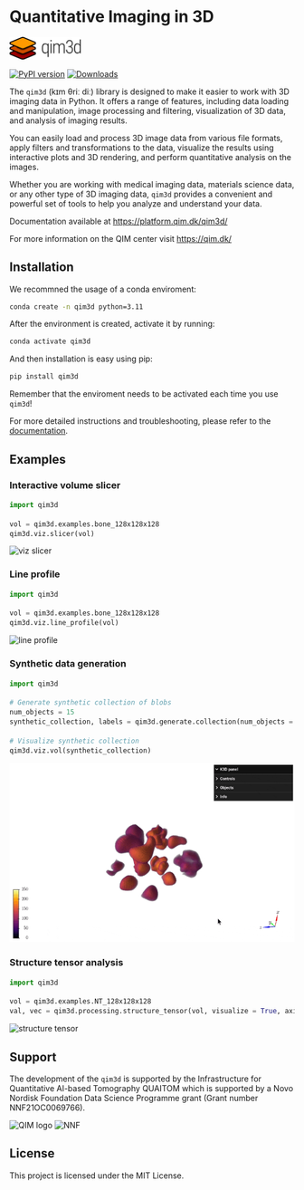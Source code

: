 # Quantitative Imaging in 3D

<img src="docs/assets/qim3d-logo.png" alt="qim3d logo" style="width:25%">

[![PyPI version](https://badge.fury.io/py/qim3d.svg)](https://badge.fury.io/py/qim3d)
[![Downloads](https://static.pepy.tech/badge/qim3d)](https://pepy.tech/project/qim3d)


The `qim3d` (kɪm θriː diː) library is designed to make it easier to work with 3D imaging data in Python. It offers a range of features, including data loading and manipulation, image processing and filtering, visualization of 3D data, and analysis of imaging results.

You can easily load and process 3D image data from various file formats, apply filters and transformations to the data, visualize the results using interactive plots and 3D rendering, and perform quantitative analysis on the images.

Whether you are working with medical imaging data, materials science data, or any other type of 3D imaging data, `qim3d` provides a convenient and powerful set of tools to help you analyze and understand your data.

Documentation available at https://platform.qim.dk/qim3d/

For more information on the QIM center visit https://qim.dk/

## Installation

We recommned the usage of a conda enviroment:

```bash
conda create -n qim3d python=3.11
```

After the environment is created, activate it by running:
```bash
conda activate qim3d
```

And then installation is easy using pip:
```bash
pip install qim3d
```

Remember that the enviroment needs to be activated each time you use `qim3d`!

For more detailed instructions and troubleshooting, please refer to the [documentation](https://platform.qim.dk/qim3d/#installation).

## Examples

### Interactive volume slicer

```python
import qim3d

vol = qim3d.examples.bone_128x128x128
qim3d.viz.slicer(vol)
```
![viz slicer](docs/assets/screenshots/viz-slicer.gif)

### Line profile

```python
import qim3d

vol = qim3d.examples.bone_128x128x128
qim3d.viz.line_profile(vol)
```
![line profile](docs/assets/screenshots/viz-line_profile.gif)



### Synthetic data generation

```python
import qim3d

# Generate synthetic collection of blobs
num_objects = 15
synthetic_collection, labels = qim3d.generate.collection(num_objects = num_objects)

# Visualize synthetic collection
qim3d.viz.vol(synthetic_collection)
```
![synthetic collection](docs/assets/screenshots/synthetic_collection_default_rotation.gif )

### Structure tensor analysis

```python
import qim3d

vol = qim3d.examples.NT_128x128x128
val, vec = qim3d.processing.structure_tensor(vol, visualize = True, axis = 2)
```

![structure tensor](docs/assets/screenshots/structure_tensor_visualization.gif)

## Support

The development of the `qim3d` is supported by the Infrastructure for Quantitative AI-based Tomography QUAITOM which is supported by a Novo Nordisk Foundation Data Science Programme grant (Grant number NNF21OC0069766).

<img src="https://platform.qim.dk/static/images/QIM-logo.svg" alt="QIM logo" style="width:148px">

<img src="https://novonordiskfonden.dk//app/uploads/NNF-INT_logo_tagline_blue_RGB_solid.png" alt="NNF" style="width:256px">


## License
This project is licensed under the MIT License.
